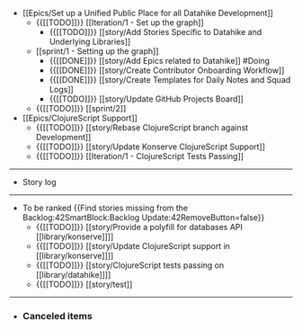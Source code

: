 - [[Epics/Set up a Unified Public Place for all Datahike Development]]
    - {{[[TODO]]}} [[Iteration/1 - Set up the graph]]
        - {{[[TODO]]}} [[story/Add Stories Specific to Datahike and Underlying Libraries]]
    - [[sprint/1 - Setting up the graph]]
        - {{[[DONE]]}} [[story/Add Epics related to Datahike]] #Doing
        - {{[[DONE]]}} [[story/Create Contributor Onboarding Workflow]]
        - {{[[DONE]]}} [[story/Create Templates for Daily Notes and Squad Logs]]
        - {{[[TODO]]}} [[story/Update GitHub Projects Board]]
    - {{[[TODO]]}} [[sprint/2]]
- [[Epics/ClojureScript Support]]
    - {{[[TODO]]}} [[story/Rebase ClojureScript branch against Development]]
    - {{[[TODO]]}} [[story/Update Konserve ClojureScript Support]]
    - {{[[TODO]]}} [[Iteration/1 - ClojureScript Tests Passing]]
- ---
- Story log
- ---
- To be ranked {{Find stories missing from the Backlog:42SmartBlock:Backlog Update:42RemoveButton=false}}                        
    - {{[[TODO]]}} [[story/Provide a polyfill for databases API [[library/konserve]]]]    
    - {{[[TODO]]}} [[story/Update ClojureScript support in [[library/konserve]]]]
    - {{[[TODO]]}} [[story/ClojureScript tests passing on [[library/datahike]]]]
    - {{[[TODO]]}} [[story/test]]
- ---
- ### Canceled items
